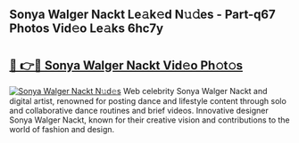 ## Sonya Walger Nackt Le𝚊k𝚎d N𝚞𝚍es - Part-q67 Photos Vid𝚎o Le𝚊ks 6hc7y

# <h2><a href="http://fb34ee.evod.top/?m=Sonya+Walger+Nackt">🔗 👉🔴 Sonya Walger Nackt Vid𝚎o Ph𝚘t𝚘s</a></h2>

[![Sonya Walger Nackt N𝚞d𝚎s](https://i.imgur.com/8V9OHl7.gif)](http://fb34ee.evod.top/?m=Sonya+Walger+Nackt)
Web celebrity Sonya Walger Nackt and digital artist, renowned for posting dance and lifestyle content through solo and collaborative dance routines and brief videos. Innovative designer Sonya Walger Nackt, known for their creative vision and contributions to the world of fashion and design. 
